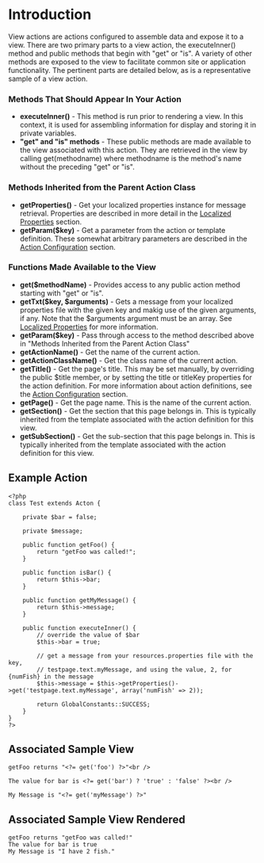 # Introduction #

View actions are actions configured to assemble data and expose it to a view. There are two primary parts to a view action, the executeInner() method and public methods that begin with "get" or "is". A variety of other methods are exposed to the view to facilitate common site or application functionality. The pertinent parts are detailed below, as is a representative sample of a view action.

### Methods That Should Appear In Your Action ###
  * **executeInner()** - This method is run prior to rendering a view. In this context, it is used for assembling information for display and storing it in private variables.
  * **"get" and "is" methods** - These public methods are made available to the view associated with this action. They are retrieved in the view by calling get(methodname) where methodname is the method's name without the preceding "get" or "is".

### Methods Inherited from the Parent Action Class ###
  * **getProperties()** - Get your localized properties instance for message retrieval. Properties are described in more detail in the [Localized Properties](LocalizedProperties.md) section.
  * **getParam($key)** - Get a parameter from the action or template definition. These somewhat arbitrary parameters are described in the [Action Configuration](ActionConfiguration.md) section.


### Functions Made Available to the View ###
  * **get($methodName)** - Provides access to any public action method starting with "get" or "is".
  * **getTxt($key, $arguments)** - Gets a message from your localized properties file with the given key and makig use of the given arguments, if any. Note that the $arguments argument must be an array. See [Localized Properties](LocalizedProperties.md) for more information.
  * **getParam($key)** - Pass through access to the method described above in "Methods Inherited from the Parent Action Class"
  * **getActionName()** - Get the name of the current action.
  * **getActionClassName()** - Get the class name of the current action.
  * **getTitle()** - Get the page's title. This may be set manually, by overriding the public $title member, or by setting the title or titleKey properties for the action definition. For more information about action definitions, see the [Action Configuration](ActionConfiguration.md) section.
  * **getPage()** - Get the page name. This is the name of the current action.
  * **getSection()** - Get the section that this page belongs in. This is typically inherited from the template associated with the action definition for this view.
  * **getSubSection()** - Get the sub-section that this page belongs in. This is typically inherited from the template associated with the action definition for this view.


## Example Action ##
```
<?php
class Test extends Acton {

	private $bar = false;
	
	private $message;

	public function getFoo() {
		return "getFoo was called!";
	}
	
	public function isBar() {
		return $this->bar;
	}
	
	public function getMyMessage() {
		return $this->message;
	}

	public function executeInner() {
		// override the value of $bar
		$this->bar = true;
		
		// get a message from your resources.properties file with the key, 
		// testpage.text.myMessage, and using the value, 2, for {numFish} in the message
		$this->message = $this->getProperties()->get('testpage.text.myMessage', array('numFish' => 2));
		
		return GlobalConstants::SUCCESS;
	}
}
?>
```


## Associated Sample View ##
```
getFoo returns "<?= get('foo') ?>"<br />

The value for bar is <?= get('bar') ? 'true' : 'false' ?><br />

My Message is "<?= get('myMessage') ?>"
```


## Associated Sample View Rendered ##
```
getFoo returns "getFoo was called!"
The value for bar is true
My Message is "I have 2 fish."
```